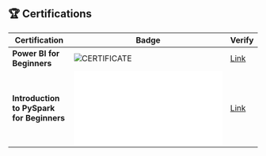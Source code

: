 ## 🏆 Certifications  
| Certification | Badge | Verify |  
|---------------|-------|--------|  
| **Power BI for Beginners** | ![CERTIFICATE]() | [Link](https://www.credly.com/badges/YOUR_ID) |  
| **Introduction to PySpark for Beginners** | ![CERTIFICATE](certifications/google-cert.pdf) | [Link](https://coursera.org/verify/XYZ123) |  
